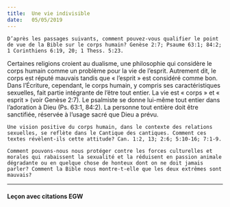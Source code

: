 ```yaml
---
title:  Une vie indivisible
date:   05/05/2019
---
```


`D’après les passages suivants, comment pouvez-vous qualifier le point de vue de la Bible sur le corps humain? Genèse 2:7; Psaume 63:1; 84:2; 1 Corinthiens 6:19, 20; 1 Thess. 5:23.`

Certaines religions croient au dualisme, une philosophie qui considère le corps humain comme un problème pour la vie de l’esprit. Autrement dit, le corps est réputé mauvais tandis que « l’esprit » est considéré comme bon. Dans l’Écriture, cependant, le corps humain, y compris ses caractéristiques sexuelles, fait partie intégrante de l’être tout entier. La vie est « corps » et « esprit » (voir Genèse 2:7). Le psalmiste se donne lui-même tout entier dans l’adoration à Dieu (Ps. 63:1, 84:2). La personne tout entière doit être sanctifiée, réservée à l’usage sacré que Dieu a prévu.

`Une vision positive du corps humain, dans le contexte des relations sexuelles, se reflète dans le Cantique des cantiques. Comment ces textes révèlent-ils cette attitude? Can. 1:2, 13; 2:6; 5:10-16; 7:1-9.`

`Comment pouvons-nous nous protéger contre les forces culturelles et morales qui rabaissent la sexualité et la réduisent en passion animale dégradante ou en quelque chose de honteux dont on ne doit jamais parler? Comment la Bible nous montre-t-elle que les deux extrêmes sont mauvais?`

---

#### Leçon avec citations EGW